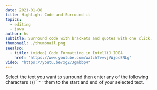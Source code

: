 ```yaml
---
date: 2021-01-08
title: Highlight Code and Surround it
topics:
  - editing
  - java
author: hs
subtitle: Surround code with brackets and quotes with one click.
thumbnail: ./thumbnail.png
seealso:
  - title: (video) Code Formatting in IntelliJ IDEA
    href: "https://www.youtube.com/watch?v=vjVWjocENLg"
video: "https://youtu.be/xgZ7Jgmbbp4"
---
```


Select the text you want to surround then enter any of the following characters ``({[`"'`` them to the start and end of your selected text.
